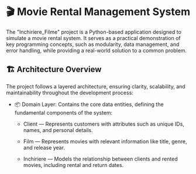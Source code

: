 # 🎬 Movie Rental Management System

The "Inchiriere_Filme" project is a Python-based application designed to simulate a movie rental system. It serves as a practical demonstration of key programming concepts, such as modularity, data management, and error handling, while providing a real-world solution to a common problem.


## 🏗️ Architecture Overview

The project follows a layered architecture, ensuring clarity, scalability, and maintainability throughout the development process:

-  📦 Domain Layer: Contains the core data entities, defining the fundamental components of the system:

    -  Client — Represents customers with attributes such as unique IDs, names, and personal details.

    -  Film — Represents movies with relevant information like title, genre, and release year.

    -  Inchiriere — Models the relationship between clients and rented movies, including rental and return dates.
